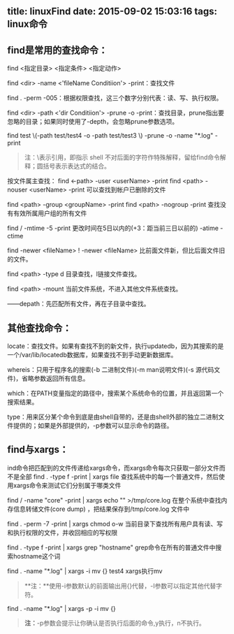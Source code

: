 title: linuxFind
date: 2015-09-02 15:03:16
tags: linux命令
---
find是常用的查找命令：
------

find <指定目录> <指定条件> <指定动作>

find  &lt;dir&gt; -name &lt;'fileName Conditiion'&gt; -print：查找文件

find  . -perm -005：根据权限查找，这三个数字分别代表：读、写、执行权限。

find &lt;dir&gt; -path &lt;'dir Conditiion'&gt; -prune -o -print：查找目录，prune指出要忽略的目录；如果同时使用了-depth，会忽略prune参数选项。

find test \\(-path test/test4 -o -path test/test3 \\) -prune -o -name "*.log" -print

>注：\表示引用，即指示 shell 不对后面的字符作特殊解释，留给find命令解释；圆括号表示表达式的结合。

按文件属主查找：
find &lt;-path&gt; -user &lt;userName&gt; -print
find &lt;path&gt; -nouser &lt;userName&gt; -print 可以查找到帐户已删除的文件

find &lt;path&gt; -group &lt;groupName&gt; -print
find &lt;path&gt; -nogroup -print 查找没有有效所属用户组的所有文件

find / -mtime -5 -print 更改时间在5日以内的(+3：距当前三日以前的)  -atime  -ctime

find -newer &lt;fileName&gt; ! -newer &lt;fileName&gt; 比前面文件新，但比后面文件旧的文件。

find &lt;path&gt; -type d  目录查找，l链接文件查找。

find &lt;path&gt; -mount 当前文件系统，不进入其他文件系统查找。

——depath：先匹配所有文件，再在子目录中查找。

其他查找命令：
-----
locate：查找文件。如果有查找不到的新文件，执行updatedb，因为其搜索的是一个/var/lib/locatedb数据库，如果查找不到手动更新数据库。

whereis：只用于程序名的搜索(-b 二进制文件)(-m man说明文件)(-s 源代码文件)，省略参数返回所有信息。

which：在PATH变量指定的路径中，搜索某个系统命令的位置，并且返回第一个搜索结果。

type：用来区分某个命令到底是由shell自带的，还是由shell外部的独立二进制文件提供的；如果是外部提供的，-p参数可以显示命令的路径。

find与xargs：
-------
ind命令把匹配到的文件传递给xargs命令，而xargs命令每次只获取一部分文件而不是全部
find . -type f -print | xargs file  查找系统中的每一个普通文件，然后使用xargs命令来测试它们分别属于哪类文件

find / -name "core" -print | xargs echo "" >/tmp/core.log  在整个系统中查找内存信息转储文件(core dump) ，把结果保存到/tmp/core.log 文件中

find . -perm -7 -print | xargs chmod o-w  当前目录下查找所有用户具有读、写和执行权限的文件，并收回相应的写权限

find . -type f -print | xargs grep "hostname"  grep命令在所有的普通文件中搜索hostname这个词

find . -name "*.log" | xargs -i mv {} test4  xargs执行mv 
>**注：**使用-i参数默认的前面输出用{}代替，-I参数可以指定其他代替字符。

find . -name "*.log" | xargs -p -i mv {}
>**注：**-p参数会提示让你确认是否执行后面的命令,y执行，n不执行。
